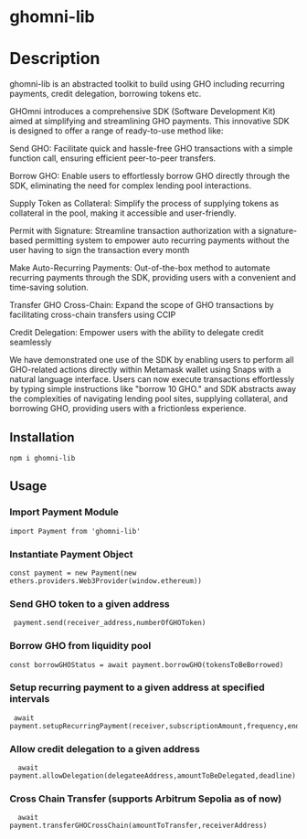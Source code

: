 # ghomni-lib

# Description

ghomni-lib is an abstracted toolkit to build using GHO including recurring payments, credit delegation, borrowing tokens etc.

GHOmni introduces a comprehensive SDK (Software Development Kit) aimed at simplifying and streamlining GHO payments. This innovative SDK is designed to offer a range of ready-to-use method like:

Send GHO: Facilitate quick and hassle-free GHO transactions with a simple function call, ensuring efficient peer-to-peer transfers.

Borrow GHO: Enable users to effortlessly borrow GHO directly through the SDK, eliminating the need for complex lending pool interactions.

Supply Token as Collateral: Simplify the process of supplying tokens as collateral in the pool, making it accessible and user-friendly.

Permit with Signature: Streamline transaction authorization with a signature-based permitting system to empower auto recurring payments without the user having to sign the transaction every month

Make Auto-Recurring Payments: Out-of-the-box method to automate recurring payments through the SDK, providing users with a convenient and time-saving solution.

Transfer GHO Cross-Chain: Expand the scope of GHO transactions by facilitating cross-chain transfers using CCIP

Credit Delegation: Empower users with the ability to delegate credit seamlessly

We have demonstrated one use of the SDK by enabling users to perform all GHO-related actions directly within Metamask wallet using Snaps with a natural language interface. Users can now execute transactions effortlessly by typing simple instructions like "borrow 10 GHO." and SDK abstracts away the complexities of navigating lending pool sites, supplying collateral, and borrowing GHO, providing users with a frictionless experience.

## Installation

```console
npm i ghomni-lib
```

## Usage

### Import Payment Module
```console
import Payment from 'ghomni-lib'
```

### Instantiate Payment Object
```console
const payment = new Payment(new ethers.providers.Web3Provider(window.ethereum))
```

### Send GHO token to a given address
```console
 payment.send(receiver_address,numberOfGHOToken)
```

### Borrow GHO from liquidity pool
```console
const borrowGHOStatus = await payment.borrowGHO(tokensToBeBorrowed)
```

### Setup recurring payment to a given address at specified intervals
```console
 await payment.setupRecurringPayment(receiver,subscriptionAmount,frequency,endTime)
```

### Allow credit delegation to a given address
```console
  await payment.allowDelegation(delegateeAddress,amountToBeDelegated,deadline)
```

### Cross Chain Transfer (supports Arbitrum Sepolia as of now)
```console
  await payment.transferGHOCrossChain(amountToTransfer,receiverAddress)
```
